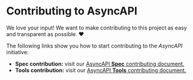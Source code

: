 # Contributing to AsyncAPI

We love your input! We want to make contributing to this project as easy and transparent as possible. ❤️

The following links show you how to start contributing to the _AsyncAPI_ initiative:
- **Spec contribution:** visit our [AsyncAPI **Spec** contributing document.](https://github.com/asyncapi/spec/blob/master/CONTRIBUTING.md)
- **Tools contribution:** visit our [AsyncAPI **Tools** contributing document.](https://github.com/asyncapi/.github/blob/master/CONTRIBUTING.md)